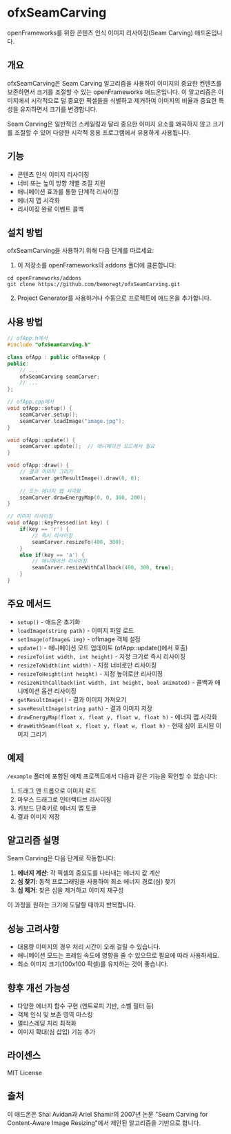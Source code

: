 # ofxSeamCarving

openFrameworks를 위한 콘텐츠 인식 이미지 리사이징(Seam Carving) 애드온입니다.

## 개요

ofxSeamCarving은 Seam Carving 알고리즘을 사용하여 이미지의 중요한 컨텐츠를 보존하면서 크기를 조절할 수 있는 openFrameworks 애드온입니다. 이 알고리즘은 이미지에서 시각적으로 덜 중요한 픽셀들을 식별하고 제거하여 이미지의 비율과 중요한 특성을 유지하면서 크기를 변경합니다.

Seam Carving은 일반적인 스케일링과 달리 중요한 이미지 요소를 왜곡하지 않고 크기를 조절할 수 있어 다양한 시각적 응용 프로그램에서 유용하게 사용됩니다.

## 기능

- 콘텐츠 인식 이미지 리사이징
- 너비 또는 높이 방향 개별 조절 지원
- 애니메이션 효과를 통한 단계적 리사이징
- 에너지 맵 시각화
- 리사이징 완료 이벤트 콜백

## 설치 방법

ofxSeamCarving을 사용하기 위해 다음 단계를 따르세요:

1. 이 저장소를 openFrameworks의 addons 폴더에 클론합니다:
```
cd openFrameworks/addons
git clone https://github.com/bemoregt/ofxSeamCarving.git
```

2. Project Generator를 사용하거나 수동으로 프로젝트에 애드온을 추가합니다.

## 사용 방법

```cpp
// ofApp.h에서
#include "ofxSeamCarving.h"

class ofApp : public ofBaseApp {
public:
    // ...
    ofxSeamCarving seamCarver;
    // ...
};

// ofApp.cpp에서
void ofApp::setup() {
    seamCarver.setup();
    seamCarver.loadImage("image.jpg");
}

void ofApp::update() {
    seamCarver.update();  // 애니메이션 모드에서 필요
}

void ofApp::draw() {
    // 결과 이미지 그리기
    seamCarver.getResultImage().draw(0, 0);
    
    // 또는 에너지 맵 시각화
    seamCarver.drawEnergyMap(0, 0, 300, 200);
}

// 이미지 리사이징
void ofApp::keyPressed(int key) {
    if(key == 'r') {
        // 즉시 리사이징
        seamCarver.resizeTo(400, 300);
    }
    else if(key == 'a') {
        // 애니메이션 리사이징
        seamCarver.resizeWithCallback(400, 300, true);
    }
}
```

## 주요 메서드

- `setup()` - 애드온 초기화
- `loadImage(string path)` - 이미지 파일 로드
- `setImage(ofImage& img)` - ofImage 객체 설정
- `update()` - 애니메이션 모드 업데이트 (ofApp::update()에서 호출)
- `resizeTo(int width, int height)` - 지정 크기로 즉시 리사이징
- `resizeToWidth(int width)` - 지정 너비로만 리사이징
- `resizeToHeight(int height)` - 지정 높이로만 리사이징
- `resizeWithCallback(int width, int height, bool animated)` - 콜백과 애니메이션 옵션 리사이징
- `getResultImage()` - 결과 이미지 가져오기
- `saveResultImage(string path)` - 결과 이미지 저장
- `drawEnergyMap(float x, float y, float w, float h)` - 에너지 맵 시각화
- `drawWithSeam(float x, float y, float w, float h)` - 현재 심이 표시된 이미지 그리기

## 예제

`/example` 폴더에 포함된 예제 프로젝트에서 다음과 같은 기능을 확인할 수 있습니다:

1. 드래그 앤 드롭으로 이미지 로드
2. 마우스 드래그로 인터랙티브 리사이징
3. 키보드 단축키로 에너지 맵 토글
4. 결과 이미지 저장

## 알고리즘 설명

Seam Carving은 다음 단계로 작동합니다:

1. **에너지 계산**: 각 픽셀의 중요도를 나타내는 에너지 값 계산
2. **심 찾기**: 동적 프로그래밍을 사용하여 최소 에너지 경로(심) 찾기
3. **심 제거**: 찾은 심을 제거하고 이미지 재구성

이 과정을 원하는 크기에 도달할 때까지 반복합니다.

## 성능 고려사항

- 대용량 이미지의 경우 처리 시간이 오래 걸릴 수 있습니다.
- 애니메이션 모드는 프레임 속도에 영향을 줄 수 있으므로 필요에 따라 사용하세요.
- 최소 이미지 크기(100x100 픽셀)를 유지하는 것이 좋습니다.

## 향후 개선 가능성

- 다양한 에너지 함수 구현 (엔트로피 기반, 소벨 필터 등)
- 객체 인식 및 보존 영역 마스킹
- 멀티스레딩 처리 최적화
- 이미지 확대(심 삽입) 기능 추가

## 라이센스

MIT License

## 출처

이 애드온은 Shai Avidan과 Ariel Shamir의 2007년 논문 "Seam Carving for Content-Aware Image Resizing"에서 제안된 알고리즘을 기반으로 합니다.